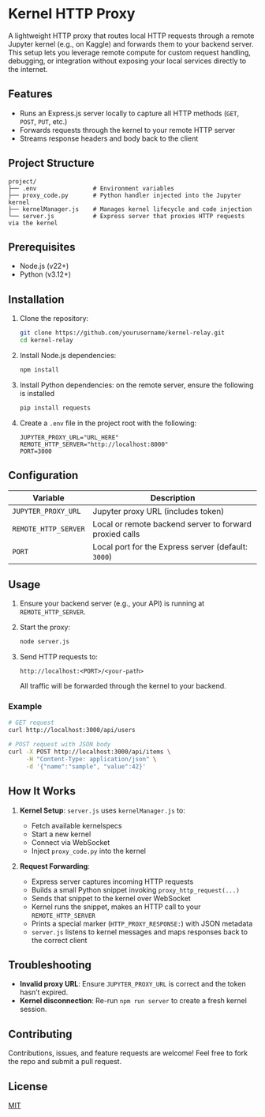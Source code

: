 #  Kernel HTTP Proxy

A lightweight HTTP proxy that routes local HTTP requests through a remote Jupyter kernel (e.g., on Kaggle) and forwards them to your backend server. This setup lets you leverage remote compute for custom request handling, debugging, or integration without exposing your local services directly to the internet.

## Features

* Runs an Express.js server locally to capture all HTTP methods (`GET`, `POST`, `PUT`, etc.)
* Forwards requests through the kernel to your remote HTTP server
* Streams response headers and body back to the client

## Project Structure

```
project/
├── .env                # Environment variables
├── proxy_code.py       # Python handler injected into the Jupyter kernel
├── kernelManager.js    # Manages kernel lifecycle and code injection
└── server.js           # Express server that proxies HTTP requests via the kernel
```

## Prerequisites

* Node.js (v22+)
* Python (v3.12+)

## Installation

1. Clone the repository:

   ```bash
   git clone https://github.com/yourusername/kernel-relay.git
   cd kernel-relay
   ```

2. Install Node.js dependencies:

   ```bash
   npm install
   ```

3. Install Python dependencies:
    on the remote server, ensure the following is installed
   ```bash
   pip install requests
   ```

4. Create a `.env` file in the project root with the following:

   ```dotenv
   JUPYTER_PROXY_URL="URL_HERE"
   REMOTE_HTTP_SERVER="http://localhost:8000"
   PORT=3000
   ```

## Configuration

| Variable                   | Description                                             |
| -------------------------- | ------------------------------------------------------- |
| `JUPYTER_PROXY_URL`        | Jupyter proxy URL (includes token)                      |
| `REMOTE_HTTP_SERVER`       | Local or remote backend server to forward proxied calls |
| `PORT`                     | Local port for the Express server (default: `3000`)     |

## Usage

1. Ensure your backend server (e.g., your API) is running at `REMOTE_HTTP_SERVER`.
2. Start the proxy:

   ```bash
   node server.js
   ```
3. Send HTTP requests to:

   ```text
   http://localhost:<PORT>/<your-path>
   ```

   All traffic will be forwarded through the kernel to your backend.

### Example

```bash
# GET request
curl http://localhost:3000/api/users

# POST request with JSON body
curl -X POST http://localhost:3000/api/items \
     -H "Content-Type: application/json" \
     -d '{"name":"sample", "value":42}'
```

## How It Works

1. **Kernel Setup**: `server.js` uses `kernelManager.js` to:

   * Fetch available kernelspecs
   * Start a new kernel
   * Connect via WebSocket
   * Inject `proxy_code.py` into the kernel

2. **Request Forwarding**:

   * Express server captures incoming HTTP requests
   * Builds a small Python snippet invoking `proxy_http_request(...)`
   * Sends that snippet to the kernel over WebSocket
   * Kernel runs the snippet, makes an HTTP call to your `REMOTE_HTTP_SERVER`
   * Prints a special marker (`HTTP_PROXY_RESPONSE:`) with JSON metadata
   * `server.js` listens to kernel messages and maps responses back to the correct client

## Troubleshooting

* **Invalid proxy URL**: Ensure `JUPYTER_PROXY_URL` is correct and the token hasn’t expired.
* **Kernel disconnection**: Re-run `npm run server` to create a fresh kernel session.

## Contributing

Contributions, issues, and feature requests are welcome! Feel free to fork the repo and submit a pull request.

## License

[MIT](LICENSE)
